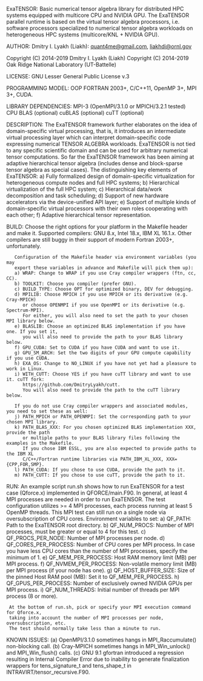 ExaTENSOR: Basic numerical tensor algebra library for distributed
           HPC systems equipped with multicore CPU and NVIDIA GPU.
           The ExaTENSOR parallel runtime is based on the virtual
           tensor algebra processors, i.e. software processors
           specialized to numerical tensor algebra workloads on
           heterogeneous HPC systems (multicore/KNL + NVIDIA GPU).

AUTHOR: Dmitry I. Lyakh (Liakh): quant4me@gmail.com, liakhdi@ornl.gov

Copyright (C) 2014-2019 Dmitry I. Lyakh (Liakh)
Copyright (C) 2014-2019 Oak Ridge National Laboratory (UT-Battelle)

LICENSE: GNU Lesser General Public License v.3

PROGRAMMING MODEL: OOP FORTRAN 2003+, C/C++11, OpenMP 3+, MPI 3+, CUDA.

LIBRARY DEPENDENCIES: MPI-3 (OpenMPI/3.1.0 or MPICH/3.2.1 tested)
                      CPU BLAS (optional)
                      cuBLAS (optional)
                      cuTT (optional)

DESCRIPTION: The ExaTENSOR framework further elaborates on the idea of
             domain-specific virtual processing, that is, it introduces an
             intermediate virtual processing layer which can interpret
             domain-specific code expressing numerical TENSOR ALGEBRA workloads.
             ExaTENSOR is not tied to any specific scientific domain and
             can be used for arbitrary numerical tensor computations. So far
             the ExaTENSOR framework has been aiming at adaptive hierarchical
             tensor algebra (includes dense and block-sparse tensor algebra
             as special cases). The distinguishing key elements of ExaTENSOR:
             a) Fully formalized design of domain-specific virtualization for
                heterogeneous compute nodes and full HPC systems;
             b) Hierarchical virtualization of the full HPC system;
             c) Hierarchical data/work decomposition and task scheduling;
             d) Support of new hardware accelerators via the device-unified API layer;
             e) Support of multiple kinds of domain-specific virtual processors
                with their own roles cooperating with each other;
             f) Adaptive hierarchical tensor representation.

BUILD: Choose the right options for your platform in the Makefile header and make it.
       Supported compilers: GNU 8.x, Intel 18.x, IBM XL 16.1.x. Other compilers
       are still buggy in their support of modern Fortran 2003+, unfortunately.

       Configuration of the Makefile header via environment variables (you may
       export these variables in advance and Makefile will pick them up):
       a) WRAP: Change to WRAP if you use Cray compiler wrappers (ftn, cc, CC).
       b) TOOLKIT: Choose you compiler (prefer GNU).
       c) BUILD_TYPE: Choose OPT for optimized binary, DEV for debugging.
       d) MPILIB: Choose MPICH if you use MPICH or its derivative (e.g. Cray-MPICH)
          or choose OPENMPI if you use OpenMPI or its derivative (e.g. Spectrum-MPI).
          For either, you will also need to set the path to your chosen MPI library below.
       e) BLASLIB: Choose an optimized BLAS implementation if you have one. If you set it,
          you will also need to provide the path to your BLAS library below.
       f) GPU_CUDA: Set to CUDA if you have CUDA and want to use it.
       g) GPU_SM_ARCH: Set the two digits of your GPU compute capability if you use CUDA.
       h) EXA_OS: Change to NO_LINUX if you have not yet had a pleasure to work in Linux.
       i) WITH_CUTT: Choose YES if you have cuTT library and want to use it. cuTT fork:
          https://github.com/DmitryLyakh/cutt.
          You will also need to provide the path to the cuTT library below.

       If you do not use Cray compiler wrappers and associated modules, you need to set these as well:
       j) PATH_MPICH or PATH_OPENMPI: Set the corresponding path to your chosen MPI library.
       k) PATH_BLAS_XXX: For you chosen optimized BLAS implementation XXX, provide the path
          or multiple paths to your BLAS library files following the examples in the Makefile.
          If you chose IBM ESSL, you are also expected to provide paths to the IBM XL
          C/C++/Fortran runtime libraries via PATH_IBM_XL_XXX, XXX={CPP,FOR,SMP}.
       l) PATH_CUDA: If you chose to use CUDA, provide the path to it.
       m) PATH_CUTT: If you chose to use cuTT, provide the path to it.

RUN: An example script run.sh shows how to run ExaTENSOR for a test case (Qforce.x)
     implemented in QFORCE/main.F90. In general, at least 4 MPI processes are needed
     in order to run ExaTENSOR. The test configuration utilizes >= 4 MPI processes,
     each process running at least 5 OpenMP threads. This MPI test can still run on a
     single node via oversubscription of CPU cores. Environment variables to set:
     a) QF_PATH: Path to the ExaTENSOR root directory.
     b) QF_NUM_PROCS: Number of MPI processes, must be greater or equal to 4 for this test.
     c) QF_PROCS_PER_NODE: Number of MPI processes per node.
     d) QF_CORES_PER_PROCESS: Number of CPU cores per MPI process. In case you have less
        CPU cores than the number of MPI processes, specify the minimum of 1.
     e) QF_MEM_PER_PROCESS: Host RAM memory limit (MB) per MPI process.
     f) QF_NVMEM_PER_PROCESS: Non-volatile memory limit (MB) per MPI process (if your node has one).
     g) QF_HOST_BUFFER_SIZE: Size of the pinned Host RAM pool (MB): Set it to QF_MEM_PER_PROCESS.
     h) QF_GPUS_PER_PROCESS: Number of exclusively owned NVIDIA GPUs per MPI process.
     i) QF_NUM_THREADS: Initial number of threads per MPI process (8 or more).

     At the bottom of run.sh, pick or specify your MPI execution command for Qforce.x,
     taking into account the number of MPI processes per node, oversubscription, etc.
     The test should normally take less than a minute to run.

KNOWN ISSUES:
     (a) OpenMPI/3.1.0 sometimes hangs in MPI_Raccumulate() non-blocking call.
     (b) Cray-MPICH sometimes hangs in MPI_Win_unlock() and MPI_Win_flush() calls.
     (c) GNU 9.1 gfortran introduced a regression resulting in Internal Compiler Error
         due to inability to generate finalization wrappers for tens_signature_t and
         tens_shape_t in INTRAVIRT/tensor_recursive.F90.
